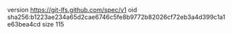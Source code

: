 version https://git-lfs.github.com/spec/v1
oid sha256:b1223ae234a65d2cae6746c5fe8b9772b82026cf72eb3a4d399c1a1e63bea4cd
size 115
